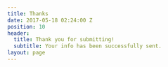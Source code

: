 ```yaml
---
title: Thanks
date: 2017-05-18 02:24:00 Z
position: 10
header:
  title: Thank you for submitting!
  subtitle: Your info has been successfully sent.
layout: page
---
```


